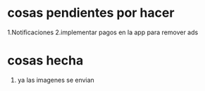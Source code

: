 
# cosas pendientes por hacer 

1.Notificaciones 
2.implementar pagos en la app para remover ads

 


# cosas hecha 

1. ya las imagenes se envian
